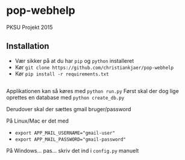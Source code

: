 # pop-webhelp
PKSU Projekt 2015

## Installation
* Vær sikker på at du har `pip` og `python` installeret
* Kør `git clone https://github.com/christiankjaer/pop-webhelp`
* Kør `pip install -r requirements.txt`

##
Applikationen kan så køres med `python run.py`
Først skal der dog lige oprettes en database med `python create_db.py`

Derudover skal der sættes gmail bruger/password

På Linux/Mac er det med
* `export APP_MAIL_USERNAME="gmail-user"`
* `export APP_MAIL_PASSWORD="gmail-password"`

På Windows... pas... skriv det ind i `config.py` manuelt
